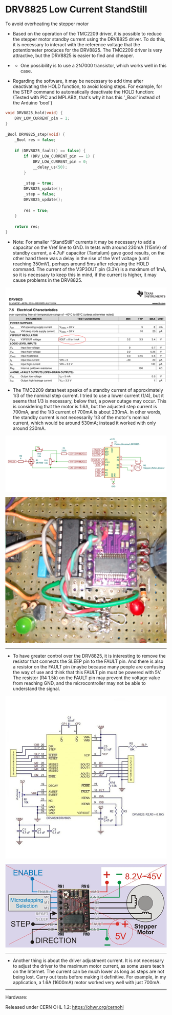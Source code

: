 # DRV8825 Low Current StandStill
To avoid overheating the stepper motor

- Based on the operation of the TMC2209 driver, it is possible to reduce the stepper motor standby current using the DRV8825 driver. To do this, it is necessary to interact with the reference voltage that the potentiometer produces for the DRV8825. The TMC2209 driver is very attractive, but the DRV8825 is easier to find and cheaper.

- - One possibility is to use a 2N7000 transistor, which works well in this case.

- Regarding the software, it may be necessary to add time after deactivating the HOLD function, to avoid losing steps. For example, for the STEP command to automatically deactivate the HOLD function:
(Tested with PIC and MPLABX, that's why it has this '_Bool' instead of the Arduino 'bool')

```C++
void DRV8825_hold(void) {
    DRV_LOW_CURRENT_pin = 1;
}

_Bool DRV8825_step(void) {
    _Bool res = false;

    if (DRV8825_fault() == false) {
        if (DRV_LOW_CURRENT_pin == 1) {
            DRV_LOW_CURRENT_pin = 0;
            __delay_us(50);
        }

        _step = true;
        DRV8825_update();
        _step = false;
        DRV8825_update();

        res = true;
    }

    return res;
}
```

- Note: For smaller “StandStill” currents it may be necessary to add a capacitor on the Vref line to GND. In tests with around 230mA (115mV) of standby current, a 4.7uF capacitor (Tantalum) gave good results, on the other hand there was a delay in the rise of the Vref voltage (until reaching 350mV), perhaps around 5ms after releasing the HOLD command. The current of the V3P3OUT pin (3.3V) is a maximum of 1mA, so it is necessary to keep this in mind, if the current is higher, it may cause problems in the DRV8825.

![img](https://raw.githubusercontent.com/rtek1000/DRV8825_LOW_CURRENT_STANDSTILL/main/V3P3OUT_1mA.png)

- The TMC2209 datasheet speaks of a standby current of approximately 1/3 of the nominal step current. I tried to use a lower current (1/4), but it seems that 1/3 is necessary, below that, a power outage may occur. This is considering that the motor is 1.6A, but the adjusted step current is 700mA, and the 1/3 current of 700mA is about 230mA. In other words, the standby current is not necessarily 1/3 of the motor's nominal current, which would be around 530mA; instead it worked with only around 230mA.

![img](https://raw.githubusercontent.com/rtek1000/DRV8825_LOW_CURRENT_STANDSTILL/main/DRV8825_1.png)


![img](https://raw.githubusercontent.com/rtek1000/DRV8825_LOW_CURRENT_STANDSTILL/main/DRV8825.png)

-----

- To have greater control over the DRV8825, it is interesting to remove the resistor that connects the SLEEP pin to the FAULT pin. And there is also a resistor on the FAULT pin (maybe because many people are confusing the way of use and think that this FAULT pin must be powered with 5V. The resistor (R4 1.5k) on the FAULT pin may prevent the voltage value from reaching GND, and the microcontroller may not be able to understand the signal.

![img](https://raw.githubusercontent.com/rtek1000/DRV8825_LOW_CURRENT_STANDSTILL/main/DRV8825_board_schematic.jpg)

![img](https://raw.githubusercontent.com/rtek1000/DRV8825_LOW_CURRENT_STANDSTILL/main/DOH.jpg)


------

- Another thing is about the driver adjustment current. It is not necessary to adjust the driver to the maximum motor current, as some users teach on the Internet. The current can be much lower as long as steps are not being lost. Carry out tests before making it definitive. For example, in my application, a 1.6A (1600mA) motor worked very well with just 700mA.

------

Hardware:

Released under CERN OHL 1.2: https://ohwr.org/cernohl

